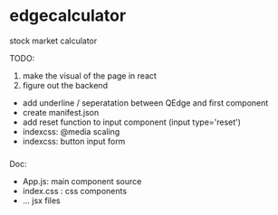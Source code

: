 # edgecalculator
stock market calculator


TODO:
1) make the visual of the page in react
2) figure out the backend 

- add underline / seperatation between QEdge and first component
- create manifest.json 
- add reset function to input component (input type='reset')
- indexcss: @media scaling
- indexcss: button input form

###
Doc:

- App.js: main component source
- index.css : css components
- ... jsx files